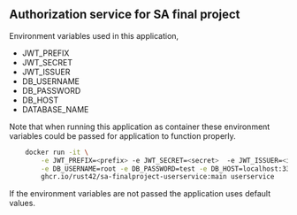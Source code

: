 ## Authorization service for SA final project


Environment variables used in this application,

- JWT_PREFIX
- JWT_SECRET
- JWT_ISSUER
- DB_USERNAME
- DB_PASSWORD
- DB_HOST
- DATABASE_NAME

Note that when running this application as container these environment variables could be passed for application to function properly.

```sh
    docker run -it \
        -e JWT_PREFIX=<prefix> -e JWT_SECRET=<secret>  -e JWT_ISSUER=<issuer> \
        -e DB_USERNAME=root -e DB_PASSWORD=test -e DB_HOST=localhost:3306 -e DATABASE_NAME=UserService
        ghcr.io/rust42/sa-finalproject-userservice:main userservice
```


If the environment variables are not passed the application uses default values.